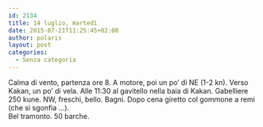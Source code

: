 ```yaml
---
id: 2134
title: 14 luglio, martedì
date: 2015-07-21T11:25:45+02:00
author: polaris
layout: post
categories:
  - Senza categoria
---
```

Calma di vento, partenza ore 8. A motore, poi un po&#8217; di NE (1-2 kn). Verso Kakan, un po&#8217; di vela. Alle 11:30 al gavitello nella baia di Kakan. Gabelliere 250 kune. NW, freschi, bello. Bagni. Dopo cena giretto col gommone a remi (che si sgonfia &#8230;).  
Bel tramonto. 50 barche.